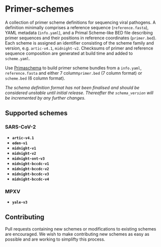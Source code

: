 # Primer-schemes

A collection of primer scheme definitions for sequencing viral pathogens. A definition minimally comprises a reference sequence (`reference.fasta`), YAML metadata (`info.yaml`), and a Primal Scheme-like BED file describing primer sequences and their positions in reference coordinates (`primer.bed`). Each scheme is assigned an identifier consisting of the scheme family and version, e.g. `artic-v4.1`, `midnight-v2`. Checksums of primer and reference sequence composition are generated at build time and added to `scheme.yaml`.

Use [Primaschema](https://github.com/pha4ge/primaschema) to build primer scheme bundles from a `info.yaml`, `reference.fasta` and either 7 column`primer.bed` (7 column format) or `scheme.bed` (6 column format).

*The schema definition format has not been finalised and should be considered unstable until initial release. Thereafter the `schema_version` will be incremented by any further changes.*



## Supported schemes

### SARS-CoV-2

- **`artic-v4.1`**
- **`eden-v1`** 
- **`midnight-v1`**
- **`midnight-v2`**
- **`midnight-ont-v3`**
- **`midnight-bccdc-v1`**
- **`midnight-bccdc-v2`**
- **`midnight-bccdc-v3`**
- **`midnight-bccdc-v4`**

### MPXV

- **`yale-v3`**



## Contributing

Pull requests containing new schemes or modifications to existing schemes are encouraged. We wish to make contributing new schemes as easy as possible and are working to simplifty this process.
